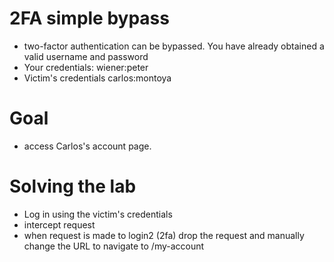 # 2FA simple bypass
- two-factor authentication can be bypassed. You have already obtained a valid username and password
- Your credentials: wiener:peter
- Victim's credentials carlos:montoya
# Goal
- access Carlos's account page.
# Solving the lab
- Log in using the victim's credentials
- intercept request
- when request is made to login2 (2fa) drop the request and manually change the URL to navigate to /my-account

